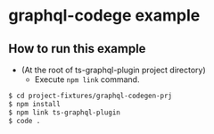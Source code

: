 # graphql-codege example

## How to run this example

- (At the root of ts-graphql-plugin project directory)
  - Execute `npm link` command.

```sh
$ cd project-fixtures/graphql-codegen-prj
$ npm install
$ npm link ts-graphql-plugin
$ code .
```
